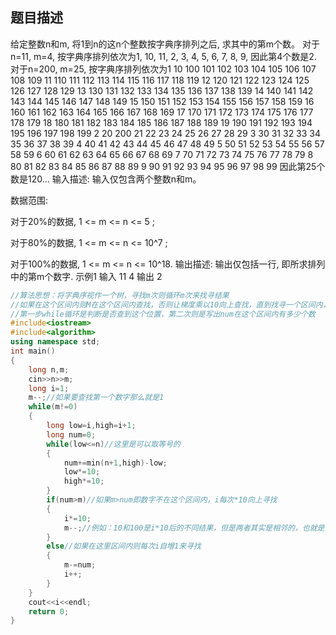 ## 题目描述
给定整数n和m, 将1到n的这n个整数按字典序排列之后, 求其中的第m个数。
对于n=11, m=4, 按字典序排列依次为1, 10, 11, 2, 3, 4, 5, 6, 7, 8, 9, 因此第4个数是2. 
对于n=200, m=25, 按字典序排列依次为1 10 100 101 102 103 104 105 106 107 108 109 11 110 111 112 113 114 115 116 117 118 119 12 120 121 122 123 124 125 126 127 128 129 13 130 131 132 133 134 135 136 137 138 139 14 140 141 142 143 144 145 146 147 148 149 15 150 151 152 153 154 155 156 157 158 159 16 160 161 162 163 164 165 166 167 168 169 17 170 171 172 173 174 175 176 177 178 179 18 180 181 182 183 184 185 186 187 188 189 19 190 191 192 193 194 195 196 197 198 199 2 20 200 21 22 23 24 25 26 27 28 29 3 30 31 32 33 34 35 36 37 38 39 4 40 41 42 43 44 45 46 47 48 49 5 50 51 52 53 54 55 56 57 58 59 6 60 61 62 63 64 65 66 67 68 69 7 70 71 72 73 74 75 76 77 78 79 8 80 81 82 83 84 85 86 87 88 89 9 90 91 92 93 94 95 96 97 98 99 因此第25个数是120…
输入描述:
输入仅包含两个整数n和m。

数据范围: 

对于20%的数据, 1 <= m <= n <= 5 ; 

对于80%的数据, 1 <= m <= n <= 10^7 ; 

对于100%的数据, 1 <= m <= n <= 10^18.
输出描述:
输出仅包括一行, 即所求排列中的第m个数字.
示例1
输入
11 4
输出
2


```C++
//算法思想：将字典序视作一个树，寻找m次则循环m次来找寻结果
//如果在这个区间内则M在这个区间内查找，否则让梯度乘以10向上查找，直到找寻一个区间内，让i每次加1一个一个查找
//第一步while循环是判断是否查到这个位置，第二次则是写出num在这个区间内有多少个数
#include<iostream>
#include<algorithm>
using namespace std;
int main()
{
    long n,m;
    cin>>n>>m;
    long i=1;
    m--;//如果要查找第一个数字那么就是1
    while(m!=0)
    {
        long low=i,high=i+1;
        long num=0;
        while(low<=n)//这里是可以取等号的
        {
            num+=min(n+1,high)-low;
            low*=10;
            high*=10;
        }
        if(num>m)//如果m>num即数字不在这个区间内，i每次*10向上寻找
        {
            i*=10;
            m--;//例如：10和100是i*10后的不同结果，但是两者其实是相邻的，也就是只需要做m--就可以了
        }
        else//如果在这里区间内则每次i自增1来寻找
        {
            m-=num;
            i++;
        }
    }
    cout<<i<<endl;
    return 0;
}
```
